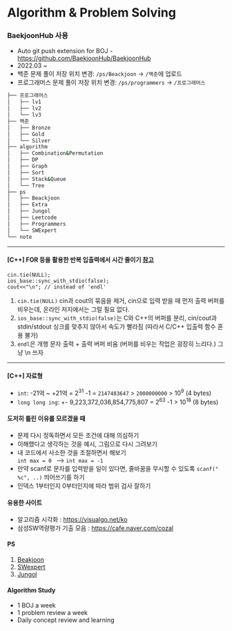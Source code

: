 # Algorithm & Problem Solving
### BaekjoonHub 사용  
- Auto git push extension for BOJ - https://github.com/BaekjoonHub/BaekjoonHub
- 2022.03 ~ 
- 백준 문제 풀이 저장 위치 변경: `/ps/Beackjoon` -> `/백준`에 업로드
- 프로그래머스 문제 풀이 저장 위치 변경: `/ps/programmers` -> `/프로그래머스`  

```bash
├── 프로그래머스
│   ├── lv1
│   ├── lv2
│   └── lv3
├── 백준
│   ├── Bronze
│   ├── Gold
│   └── Silver
├── algorithm
│   ├── Combination&Permutation
│   ├── DP
│   ├── Graph
│   ├── Sort
│   ├── Stack&Queue
│   └── Tree
├── ps
│   ├── Beackjoon
│   ├── Extra
│   ├── Jungol
│   ├── Leetcode
│   ├── Programmers
│   └── SWExpert
└── note
```

****

#### [C++] FOR 등을 활용한 반복 입출력에서 시간 줄이기 [참고](https://www.acmicpc.net/board/view/22716)
```
cin.tie(NULL);
ios_base::sync_with_stdio(false);
cout<<"\n"; // instead of 'endl'
```
1. ```cin.tie(NULL)``` cin과 cout의 묶음을 제거, cin으로 입력 받을 때 먼저 출력 버퍼를 비우는데, 온라인 저지에서는 그럴 필요 없다. 
2. ```ios_base::sync_with_stdio(false)```는 C와 C++의 버퍼를 분리, cin/cout과 stdin/stdout 싱크를 맞추지 않아서 속도가 빨라짐 (따라서 C/C++ 입출력 함수 혼용 불가)
3. ```endl```은 개행 문자 출력 + 출력 버퍼 비움 (버퍼를 비우는 작업은 굉장히 느리다.) 그냥 \n 쓰자

----
#### [C++] 자료형
- `int`: -21억 ~ +21억 =  2<sup>31</sup> -1 = `2147483647` > `2000000000` > 10<sup>9</sup> (4 bytes)
- `long long ing`: +- 9,223,372,036,854,775,807 = 2<sup>63</sup> -1 > 10<sup>18</sup> (8 bytes)


#### 도저히 틀린 이유를 모르겠을 때
  + 문제 다시 정독하면서 모든 조건에 대해 의심하기
  + 이해했다고 생각하는 것을 예시, 그림으로 다시 그려보기
  + 내 코드에서 사소한 것을 조절하면서 해보기  
    ``` int max = 0  ```  --> ``` int max = -1 ```
  + 만약 scanf로 문자를 입력받을 일이 있다면, 줄바꿈을 무시할 수 있도록 `scanf(" %c", ..)` 띄어쓰기를 하기
  + 인덱스 1부터인지 0부터인지에 따라 범위 검사 잘하기


#### 유용한 사이트
- 알고리즘 시각화 : https://visualgo.net/ko
- 삼성SW역량평가 기출 모음 : https://cafe.naver.com/cozal


#### PS 
  1. [Beakjoon](https://www.acmicpc.net/)
  2. [SWexpert](https://swexpertacademy.com/main/main.do)
  3. [Jungol](http://jungol.co.kr/)



#### Algorithm Study
  - 1 BOJ a week
  - 1 problem review a week
  - Daily concept review and learning
